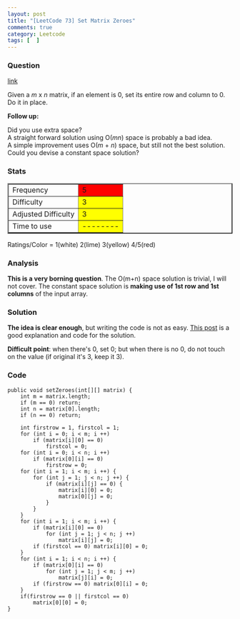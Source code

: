 ```yaml
---
layout: post
title: "[LeetCode 73] Set Matrix Zeroes"
comments: true
category: Leetcode
tags: [  ]
---
```



### Question 
[link](https://oj.leetcode.com/problems/set-matrix-zeroes/)

<div class="question-content">
            <p></p><p>
Given a <i>m</i> x <i>n</i> matrix, if an element is 0, set its entire row and column to 0. Do it in place.
</p>

<div class="spoilers"><b>Follow up:</b>

<p>
Did you use extra space?<br>
A straight forward solution using O(<i>m</i><i>n</i>) space is probably a bad idea.<br>
A simple improvement uses O(<i>m</i> + <i>n</i>) space, but still not the best solution.<br>
Could you devise a constant space solution?
</p>
</div><p></p>
          </div>

### Stats
<table border="2">
	<tr>
		<td>Frequency</td>
		<td bgcolor="red">5</td>
	</tr>
	<tr>
		<td>Difficulty</td>
		<td bgcolor="yellow">3</td>
	</tr>
	<tr>
		<td>Adjusted Difficulty</td>
		<td bgcolor="yellow">3</td>
	</tr>
	<tr>
		<td>Time to use</td>
		<td bgcolor="yellow">--------</td>
	</tr>
</table>

Ratings/Color = 1(white) 2(lime) 3(yellow) 4/5(red)

### Analysis

__This is a very borning question__. The O(m+n) space solution is trivial, I will not cover. The constant space solution is __making use of 1st row and 1st columns__ of the input array. 

### Solution

__The idea is clear enough__, but writing the code is not as easy. [This post](http://www.programcreek.com/2012/12/leetcode-set-matrix-zeroes-java/) is a good explanation and code for the solution. 

__Difficult point__: when there's 0, set 0; but when there is no 0, do not touch on the value (if original it's 3, keep it 3). 

### Code


    public void setZeroes(int[][] matrix) {
        int m = matrix.length;
        if (m == 0) return;
        int n = matrix[0].length;
        if (n == 0) return;

        int firstrow = 1, firstcol = 1;
        for (int i = 0; i < m; i ++) 
            if (matrix[i][0] == 0) 
                firstcol = 0;
        for (int i = 0; i < n; i ++) 
            if (matrix[0][i] == 0) 
                firstrow = 0;
        for (int i = 1; i < m; i ++) {
            for (int j = 1; j < n; j ++) {
                if (matrix[i][j] == 0) {
                    matrix[i][0] = 0;
                    matrix[0][j] = 0;
                }
            }
        }
        for (int i = 1; i < m; i ++) {
            if (matrix[i][0] == 0)
                for (int j = 1; j < n; j ++) 
                    matrix[i][j] = 0;
            if (firstcol == 0) matrix[i][0] = 0;
        }
        for (int i = 1; i < n; i ++) {
            if (matrix[0][i] == 0)
                for (int j = 1; j < m; j ++) 
                    matrix[j][i] = 0;
            if (firstrow == 0) matrix[0][i] = 0;
        }
        if(firstrow == 0 || firstcol == 0) 
            matrix[0][0] = 0;
    }
